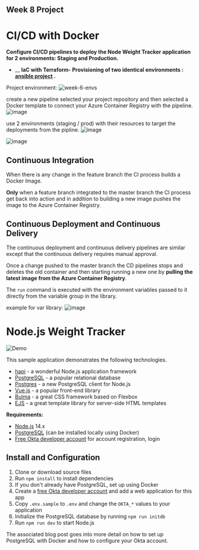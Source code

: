 
## Week 8 Project

# CI/CD with Docker

__Configure CI/CD pipelines to deploy the Node Weight Tracker application for 2 environments: Staging and Production.__

- __ __IaC with Terraform- Provisioning of two identical environments  : [ansible project](https://github.com/avishoro/ansible) .__

Project environment:
![week-6-envs](https://user-images.githubusercontent.com/90269123/138599669-1a2ac0cb-9e71-4100-a3a7-eb1d9d0c2afa.jpg)

create a new pipeline selected your project repository and then selected a Docker template to connect your Azure Container Registry with the pipeline.
![image](https://user-images.githubusercontent.com/93486933/164212012-c8605f61-b932-4e7b-bca2-ce29b0d59ca2.png)

use 2 environments (staging / prod) with their resources to target the deployments from the pipline.
![image](https://user-images.githubusercontent.com/93486933/164212197-dc9a9f8b-64e6-4198-895c-da8bca3e7202.png)

![image](https://user-images.githubusercontent.com/93486933/164213300-59bb1c89-4d1c-465a-bd30-e4fd6b62d893.png)

## Continuous Integration

When there is any change in the feature branch the CI process builds a Docker Image.

__Only__ when a feature branch integrated to the master branch the CI process get back into action and in addition to building a new image pushes the image to the Azure Container Registry.


## Continuous Deployment and Continuous Delivery

The continuous deployment and continuous delivery pipelines are similar except that the continuous delivery requires manual approval.

Once a change pushed to the master branch the CD pipelines stops and deletes the old container and then starting running a new one by __pulling the latest image from the Azure Container Registry__.

The `run` command is executed with the environment variables passed to it directly from the variable group in the library.

example for var library:
![image](https://user-images.githubusercontent.com/93486933/164212895-e1a57b91-3052-4359-a57c-5b8b0338251e.png)




# Node.js Weight Tracker

![Demo](docs/build-weight-tracker-app-demo.gif)

This sample application demonstrates the following technologies.

* [hapi](https://hapi.dev) - a wonderful Node.js application framework
* [PostgreSQL](https://www.postgresql.org/) - a popular relational database
* [Postgres](https://github.com/porsager/postgres) - a new PostgreSQL client for Node.js
* [Vue.js](https://vuejs.org/) - a popular front-end library
* [Bulma](https://bulma.io/) - a great CSS framework based on Flexbox
* [EJS](https://ejs.co/) - a great template library for server-side HTML templates

**Requirements:**

* [Node.js](https://nodejs.org/) 14.x
* [PostgreSQL](https://www.postgresql.org/) (can be installed locally using Docker)
* [Free Okta developer account](https://developer.okta.com/) for account registration, login

## Install and Configuration

1. Clone or download source files
1. Run `npm install` to install dependencies
1. If you don't already have PostgreSQL, set up using Docker
1. Create a [free Okta developer account](https://developer.okta.com/) and add a web application for this app
1. Copy `.env.sample` to `.env` and change the `OKTA_*` values to your application
1. Initialize the PostgreSQL database by running `npm run initdb`
1. Run `npm run dev` to start Node.js

The associated blog post goes into more detail on how to set up PostgreSQL with Docker and how to configure your Okta account.
